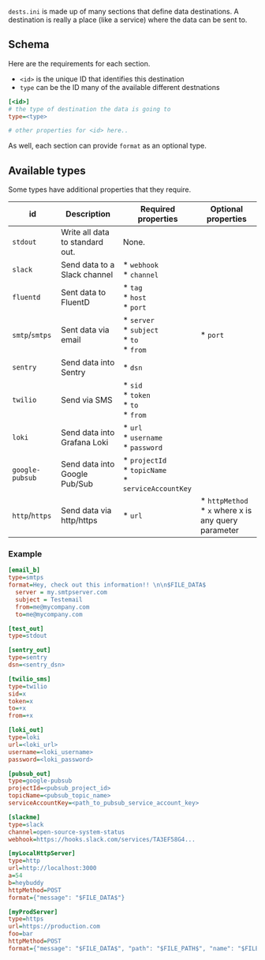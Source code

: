 `dests.ini` is made up of many sections that define data destinations. A destination is really a place (like a service) where the data can be sent to.

## Schema

Here are the requirements for each section.

* `<id>` is the unique ID that identifies this destination
* `type` can be the ID many of the available different destnations

```ini
[<id>]
# the type of destination the data is going to
type=<type>

# other properties for <id> here..
```
As well, each section can provide `format` as an optional type.

## Available types

Some types have additional properties that they require.

| id               | Description                     | Required properties                                              | Optional properties                                      |
|------------------|---------------------------------|------------------------------------------------------------------|--------------------------------------------------------- |
| `stdout`         | Write all data to standard out. | None.                                                            |                                                          |
| `slack`          | Send data to a Slack channel    | * `webhook` <br> * `channel`                                     |                                                          |
| `fluentd`        | Sent data to FluentD            | * `tag` <br> * `host` <br> * `port`                              |                                                          |
| `smtp`/`smtps`   | Sent data via email             | * `server` <br> * `subject` <br> * `to` <br> * `from`            | * `port`                                                 |
| `sentry`         | Send data into Sentry           | * `dsn`                                                          |                                                          |
| `twilio`         | Send via SMS                    | * `sid` <br> * `token` <br> * `to` <br> * `from`                 |                                                          |
| `loki`           | Send data into Grafana Loki     | * `url` <br> * `username` <br> * `password` <br>                 |                                                          |
| `google-pubsub`  | Send data into Google Pub/Sub   | * `projectId` <br> * `topicName` <br> * `serviceAccountKey` <br> |                                                          |
| `http`/`https`   | Send data via http/https        | * `url`                                                          | * `httpMethod` <br> * `x` where x is any query parameter |

### Example

```ini
[email_b]
type=smtps
format=Hey, check out this information!! \n\n$FILE_DATA$
  server = my.smtpserver.com
  subject = Testemail
  from=me@mycompany.com
  to=me@mycompany.com

[test_out]
type=stdout

[sentry_out]
type=sentry
dsn=<sentry_dsn>

[twilio_sms]
type=twilio
sid=x
token=x
to=+x
from=+x

[loki_out]
type=loki
url=<loki_url>
username=<loki_username>
password=<loki_password>

[pubsub_out]
type=google-pubsub
projectId=<pubsub_project_id>
topicName=<pubsub_topic_name>
serviceAccountKey=<path_to_pubsub_service_account_key>

[slackme]
type=slack
channel=open-source-system-status
webhook=https://hooks.slack.com/services/TA3EF58G4...

[myLocalHttpServer]
type=http
url=http://localhost:3000
a=54
b=heybuddy
httpMethod=POST
format={"message": "$FILE_DATA$"}

[myProdServer]
type=https
url=https://production.com
foo=bar
httpMethod=POST
format={"message": "$FILE_DATA$", "path": "$FILE_PATH$", "name": "$FILE_NAME$"}
```

